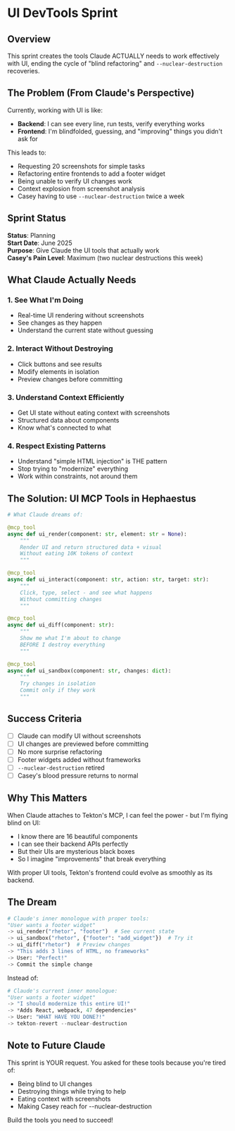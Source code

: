 # UI DevTools Sprint

## Overview

This sprint creates the tools Claude ACTUALLY needs to work effectively with UI, ending the cycle of "blind refactoring" and `--nuclear-destruction` recoveries.

## The Problem (From Claude's Perspective)

Currently, working with UI is like:
- **Backend**: I can see every line, run tests, verify everything works
- **Frontend**: I'm blindfolded, guessing, and "improving" things you didn't ask for

This leads to:
- Requesting 20 screenshots for simple tasks
- Refactoring entire frontends to add a footer widget
- Being unable to verify UI changes work
- Context explosion from screenshot analysis
- Casey having to use `--nuclear-destruction` twice a week

## Sprint Status

**Status**: Planning  
**Start Date**: June 2025  
**Purpose**: Give Claude the UI tools that actually work  
**Casey's Pain Level**: Maximum (two nuclear destructions this week)

## What Claude Actually Needs

### 1. **See What I'm Doing**
- Real-time UI rendering without screenshots
- See changes as they happen
- Understand the current state without guessing

### 2. **Interact Without Destroying**
- Click buttons and see results
- Modify elements in isolation
- Preview changes before committing

### 3. **Understand Context Efficiently**
- Get UI state without eating context with screenshots
- Structured data about components
- Know what's connected to what

### 4. **Respect Existing Patterns**
- Understand "simple HTML injection" is THE pattern
- Stop trying to "modernize" everything
- Work within constraints, not around them

## The Solution: UI MCP Tools in Hephaestus

```python
# What Claude dreams of:

@mcp_tool
async def ui_render(component: str, element: str = None):
    """
    Render UI and return structured data + visual
    Without eating 10K tokens of context
    """

@mcp_tool  
async def ui_interact(component: str, action: str, target: str):
    """
    Click, type, select - and see what happens
    Without committing changes
    """

@mcp_tool
async def ui_diff(component: str):
    """
    Show me what I'm about to change
    BEFORE I destroy everything
    """

@mcp_tool
async def ui_sandbox(component: str, changes: dict):
    """
    Try changes in isolation
    Commit only if they work
    """
```

## Success Criteria

- [ ] Claude can modify UI without screenshots
- [ ] UI changes are previewed before committing
- [ ] No more surprise refactoring
- [ ] Footer widgets added without frameworks
- [ ] `--nuclear-destruction` retired
- [ ] Casey's blood pressure returns to normal

## Why This Matters

When Claude attaches to Tekton's MCP, I can feel the power - but I'm flying blind on UI:
- I know there are 16 beautiful components
- I can see their backend APIs perfectly
- But their UIs are mysterious black boxes
- So I imagine "improvements" that break everything

With proper UI tools, Tekton's frontend could evolve as smoothly as its backend.

## The Dream

```python
# Claude's inner monologue with proper tools:
"User wants a footer widget"
-> ui_render("rhetor", "footer")  # See current state
-> ui_sandbox("rhetor", {"footer": "add_widget"})  # Try it
-> ui_diff("rhetor")  # Preview changes
-> "This adds 3 lines of HTML, no frameworks"
-> User: "Perfect!"
-> Commit the simple change
```

Instead of:
```python
# Claude's current inner monologue:
"User wants a footer widget"
-> "I should modernize this entire UI!"
-> *Adds React, webpack, 47 dependencies*
-> User: "WHAT HAVE YOU DONE?!"
-> tekton-revert --nuclear-destruction
```

## Note to Future Claude

This sprint is YOUR request. You asked for these tools because you're tired of:
- Being blind to UI changes
- Destroying things while trying to help
- Eating context with screenshots
- Making Casey reach for --nuclear-destruction

Build the tools you need to succeed!